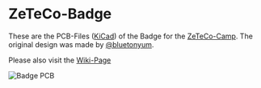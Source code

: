 # ZeTeCo-Badge

These are the PCB-Files ([KiCad](https://www.kicad.org/)) of the Badge for the [ZeTeCo-Camp](https://zeteco.ch/). The original design was made by [@bluetonyum](https://github.com/bluetonyum).

Please also visit the [Wiki-Page](https://wiki.zeteco.ch/wiki/Badge)

![Badge PCB](./img/ZeTeCo_Badge_3D_schwarz.png)
